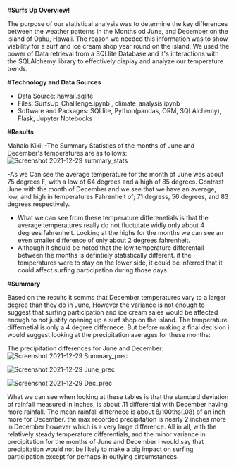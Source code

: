 #**Surfs Up Overview!**

  The purpose of our statistical analysis was to determine the  key differences between the weather patterns in the Months od June, and December on the island of Oahu, Hawaii. The   reason we needed this information was to show viability for a surf and ice cream shop year round on the island. We used the power of Data retrieval from a SQLlite Database and it's interactions with the SQLAlchemy library to effectively display and analyze our temperature trends.
  
#**Technology and Data Sources**

  - Data Source: hawaii.sqlite
  - Files: SurfsUp_Challlenge.ipynb , climate_analysis.ipynb
  - Software and Packages: SQLlite, Python(pandas, ORM, SQLAlchemy), Flask, Jupyter Notebooks
  
#**Results**

  Mahalo Kiki! 
  -The Summary Statistics of the months of June and December's temperatures are as follows: 
  ![Screenshot 2021-12-29 summary_stats](https://user-images.githubusercontent.com/93295751/147694374-25f1e1d3-e222-4fee-a963-a84aff3276d1.png)

  -As we Can see the average temperature for the month of June was about 75 degrees F, with a low of 64 degrees and a high of 85 degrees. Contrast June with the month of December    and we see that we have an average, low, and high in temperatures Fahrenheit of; 71 degress, 56 degrees, and 83 degrees respectively. 
 - What we can see from these temperature differenetials is that the average temperatures really do not fluctutate widly only about 4 degrees fahrenheit. Looking at the highs for    the months we can see an even smaller difference of only about 2 degrees fahrenheit. 
 - Although it should be noted that the low temperature differentail between the months is defintiely statistically different. if the temperatures were to stay on the lower side,    it could be inferred that it could affect surfing participation during those days. 
 
 #**Summary**
 
  Based on the results it semms that December temperatures vary to a larger degree than they do in June, However the variance is not enough to suggest that surfing participation   and ice cream sales would be affected enough to not justify opening up a surf shop on the island. The temperature differnetial is only a 4 degree differnece. But before        making a   final decision i would suggest looking at the precipitation averages for these months:
  
  The precipitation differences for June and December:
  ![Screenshot 2021-12-29 Summary_prec](https://user-images.githubusercontent.com/93295751/147842732-e1f31126-ffdb-4ae8-a29e-7ac3f6be4e58.png)

![Screenshot 2021-12-29 June_prec](https://user-images.githubusercontent.com/93295751/147842735-8e9e4812-5b3f-4ec5-8659-9f2b1f096fda.png)

![Screenshot 2021-12-29 Dec_prec](https://user-images.githubusercontent.com/93295751/147842740-609e0ef4-4004-413d-b775-2c60740c8e7d.png)

What we can see when looking at these tables is that the standard deviation of rainfall measured in inches, is about .11 differential with December having more rainfall. The mean rainfall differnece is about 8/100ths(.08) of an inch more for December. the max recorded precipitation is nearly 2 inches more in December however which is a very large difference. All in all, with the relatively steady temperature differentials, and the minor variance in precipitation for the months of June and December I would say that precipitation would not be likely to make a big impact on surfing participation except for perhaps in outlying circumstances. 

  
   
